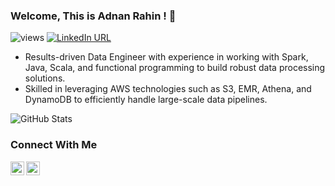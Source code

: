 ### Welcome, This is Adnan Rahin ! 👋

![views](https://komarev.com/ghpvc/?username=adnanrahin&color=brightgreen)
[![LinkedIn URL](https://img.shields.io/static/v1?color=red&label=linkedin&logo=linkedin&logoColor=white&style=for-the-badge&message=Connect)](https://www.linkedin.com/in/adnanrahin)

* Results-driven Data Engineer with experience in working with Spark, Java, Scala, and functional programming to build robust data processing solutions.
* Skilled in leveraging AWS technologies such as S3, EMR, Athena, and DynamoDB to efficiently handle large-scale data pipelines.
  
![GitHub Stats](https://github-readme-stats.vercel.app/api?username=adnanrahin&show_icons=true&theme=dracula)
<br />
### Connect With Me
[<img align="left" alt="shantonu.com" width="22px" src="https://cdn.jsdelivr.net/npm/simple-icons@3.11.0/icons/github.svg" />][website]
[<img align="left" alt="shantonu.com | LinkedIn" width="22px" src="https://cdn.jsdelivr.net/npm/simple-icons@v3/icons/linkedin.svg" />][linkedin]

<br />

[website]: https://github.com/adnanrahin
[linkedin]: https://www.linkedin.com/in/adnanrahin/

